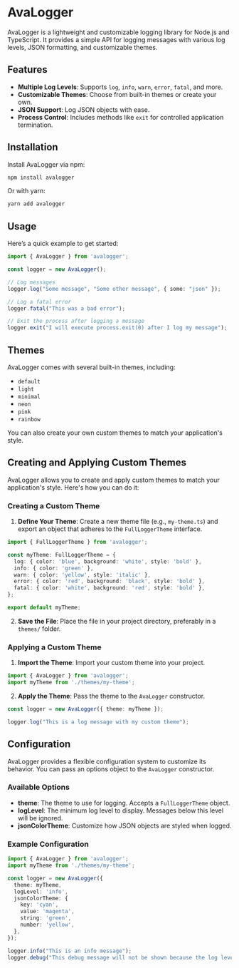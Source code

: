 # AvaLogger

AvaLogger is a lightweight and customizable logging library for Node.js and TypeScript. It provides a simple API for logging messages with various log levels, JSON formatting, and customizable themes.

## Features

- **Multiple Log Levels**: Supports `log`, `info`, `warn`, `error`, `fatal`, and more.
- **Customizable Themes**: Choose from built-in themes or create your own.
- **JSON Support**: Log JSON objects with ease.
- **Process Control**: Includes methods like `exit` for controlled application termination.

## Installation

Install AvaLogger via npm:

```bash
npm install avalogger
```

Or with yarn:

```bash
yarn add avalogger
```

## Usage

Here’s a quick example to get started:

```typescript
import { AvaLogger } from 'avalogger';

const logger = new AvaLogger();

// Log messages
logger.log("Some message", "Some other message", { some: "json" });

// Log a fatal error
logger.fatal("This was a bad error");

// Exit the process after logging a message
logger.exit("I will execute process.exit(0) after I log my message");
```

## Themes

AvaLogger comes with several built-in themes, including:

- `default`
- `light`
- `minimal`
- `neon`
- `pink`
- `rainbow`

You can also create your own custom themes to match your application's style.

## Creating and Applying Custom Themes

AvaLogger allows you to create and apply custom themes to match your application's style. Here's how you can do it:

### Creating a Custom Theme

1. **Define Your Theme**: Create a new theme file (e.g., `my-theme.ts`) and export an object that adheres to the `FullLoggerTheme` interface.

```typescript
import { FullLoggerTheme } from 'avalogger';

const myTheme: FullLoggerTheme = {
  log: { color: 'blue', background: 'white', style: 'bold' },
  info: { color: 'green' },
  warn: { color: 'yellow', style: 'italic' },
  error: { color: 'red', background: 'black', style: 'bold' },
  fatal: { color: 'white', background: 'red', style: 'bold' },
};

export default myTheme;
```

2. **Save the File**: Place the file in your project directory, preferably in a `themes/` folder.

### Applying a Custom Theme

1. **Import the Theme**: Import your custom theme into your project.

```typescript
import { AvaLogger } from 'avalogger';
import myTheme from './themes/my-theme';
```

2. **Apply the Theme**: Pass the theme to the `AvaLogger` constructor.

```typescript
const logger = new AvaLogger({ theme: myTheme });

logger.log("This is a log message with my custom theme");
```

## Configuration

AvaLogger provides a flexible configuration system to customize its behavior. You can pass an options object to the `AvaLogger` constructor.

### Available Options

- **theme**: The theme to use for logging. Accepts a `FullLoggerTheme` object.
- **logLevel**: The minimum log level to display. Messages below this level will be ignored.
- **jsonColorTheme**: Customize how JSON objects are styled when logged.

### Example Configuration

```typescript
import { AvaLogger } from 'avalogger';
import myTheme from './themes/my-theme';

const logger = new AvaLogger({
  theme: myTheme,
  logLevel: 'info',
  jsonColorTheme: {
    key: 'cyan',
    value: 'magenta',
    string: 'green',
    number: 'yellow',
  },
});

logger.info("This is an info message");
logger.debug("This debug message will not be shown because the log level is set to 'info'");
```